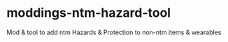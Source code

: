 # moddings-ntm-hazard-tool
Mod &amp; tool to add ntm Hazards &amp; Protection to non-ntm items &amp; wearables
